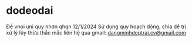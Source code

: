 # dodeodai
Đề vnoi uni quy nhơn qhqn 12/1/2024
Sử dụng quy hoạch động, chia để trị xử lý lũy thừa
thắc mắc liên hệ qua gmail: dangminhdeptrai.cv@gmail.com
